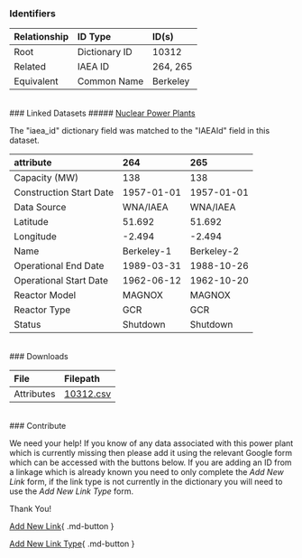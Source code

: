 ### Identifiers

| Relationship   | ID Type       | ID(s)    |
|:---------------|:--------------|:---------|
| Root           | Dictionary ID | 10312    |
| Related        | IAEA ID       | 264, 265 |
| Equivalent     | Common Name   | Berkeley |

<br>
### Linked Datasets
##### <a href="https://osuked.github.io/Power-Station-Dictionary/datasets/nuclear-power-plants">Nuclear Power Plants</a>



The "iaea_id" dictionary field was matched to the "IAEAId" field in this dataset.

| attribute               | 264        | 265        |
|:------------------------|:-----------|:-----------|
| Capacity (MW)           | 138        | 138        |
| Construction Start Date | 1957-01-01 | 1957-01-01 |
| Data Source             | WNA/IAEA   | WNA/IAEA   |
| Latitude                | 51.692     | 51.692     |
| Longitude               | -2.494     | -2.494     |
| Name                    | Berkeley-1 | Berkeley-2 |
| Operational End Date    | 1989-03-31 | 1988-10-26 |
| Operational Start Date  | 1962-06-12 | 1962-10-20 |
| Reactor Model           | MAGNOX     | MAGNOX     |
| Reactor Type            | GCR        | GCR        |
| Status                  | Shutdown   | Shutdown   |


<br>
### Downloads


| File       | Filepath                                                                              |
|:-----------|:--------------------------------------------------------------------------------------|
| Attributes | [10312.csv](https://osuked.github.io/Power-Station-Dictionary/object_attrs/10312.csv) |


<br>
### Contribute

We need your help! If you know of any data associated with this power plant which is currently missing then please add it using the relevant Google form which can be accessed with the buttons below.  If you are adding an ID from a linkage which is already known you need to only complete the *Add New Link* form, if the link type is not currently in the dictionary you will need to use the *Add New Link Type* form.

Thank You!

[Add New Link](https://docs.google.com/forms/d/e/1FAIpQLSc5jRsQ7NgiLLXbwo9PUdwTQyuqbRwThltG56-o6NVSe7E_nw/viewform?usp=pp_url&entry.251912331=10312){ .md-button }

[Add New Link Type](https://docs.google.com/forms/d/e/1FAIpQLSdQfLmfOR0Vw4Z7gDQAIhBbqIifd1RuSFPKmDQpROhOqjo7ew/viewform?usp=pp_url&entry.2141539628=10312){ .md-button }